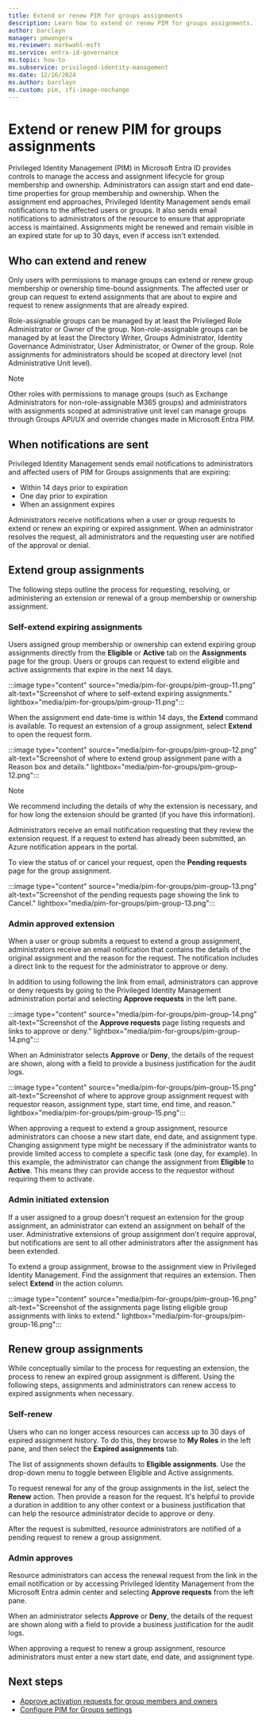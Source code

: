 ```yaml
---
title: Extend or renew PIM for groups assignments
description: Learn how to extend or renew PIM for groups assignments.
author: barclayn
manager: pmwongera
ms.reviewer: markwahl-msft
ms.service: entra-id-governance
ms.topic: how-to
ms.subservice: privileged-identity-management
ms.date: 12/16/2024
ms.author: barclayn
ms.custom: pim, sfi-image-nochange
---
```


# Extend or renew PIM for groups assignments 

Privileged Identity Management (PIM) in Microsoft Entra ID provides controls to manage the access and assignment lifecycle for group membership and ownership. Administrators can assign start and end date-time properties for group membership and ownership. When the assignment end approaches, Privileged Identity Management sends email notifications to the affected users or groups. It also sends email notifications to administrators of the resource to ensure that appropriate access is maintained. Assignments might be renewed and remain visible in an expired state for up to 30 days, even if access isn't extended.

## Who can extend and renew

Only users with permissions to manage groups can extend or renew group membership or ownership time-bound assignments. The affected user or group can request to extend assignments that are about to expire and request to renew assignments that are already expired.

Role-assignable groups can be managed by at least the Privileged Role Administrator or Owner of the group. Non-role-assignable groups can be managed by at least the Directory Writer, Groups Administrator, Identity Governance Administrator, User Administrator, or Owner of the group. Role assignments for administrators should be scoped at directory level (not Administrative Unit level). 

> [!NOTE]
> Other roles with permissions to manage groups (such as Exchange Administrators for non-role-assignable M365 groups) and administrators with assignments scoped at administrative unit level can manage groups through Groups API/UX and override changes made in Microsoft Entra PIM.

## When notifications are sent

Privileged Identity Management sends email notifications to administrators and affected users of PIM for Groups assignments that are expiring:

- Within 14 days prior to expiration
- One day prior to expiration
- When an assignment expires

Administrators receive notifications when a user or group requests to extend or renew an expiring or expired assignment. When an administrator resolves the request, all administrators and the requesting user are notified of the approval or denial.

## Extend group assignments

The following steps outline the process for requesting, resolving, or administering an extension or renewal of a group membership or ownership assignment.

### Self-extend expiring assignments

Users assigned group membership or ownership can extend expiring group assignments directly from the **Eligible** or **Active** tab on the **Assignments** page for the group. Users or groups can request to extend eligible and active assignments that expire in the next 14 days.

:::image type="content" source="media/pim-for-groups/pim-group-11.png" alt-text="Screenshot of where to self-extend expiring assignments." lightbox="media/pim-for-groups/pim-group-11.png":::

When the assignment end date-time is within 14 days, the **Extend** command is available. To request an extension of a group assignment, select **Extend** to open the request form.

:::image type="content" source="media/pim-for-groups/pim-group-12.png" alt-text="Screenshot of where to extend group assignment pane with a Reason box and details." lightbox="media/pim-for-groups/pim-group-12.png":::

>[!NOTE]
>We recommend including the details of why the extension is necessary, and for how long the extension should be granted (if you have this information).

Administrators receive an email notification requesting that they review the extension request. If a request to extend has already been submitted, an Azure notification appears in the portal.

To view the status of or cancel your request, open the **Pending requests** page for the group assignment.

:::image type="content" source="media/pim-for-groups/pim-group-13.png" alt-text="Screenshot of the pending requests page showing the link to Cancel." lightbox="media/pim-for-groups/pim-group-13.png":::

### Admin approved extension

When a user or group submits a request to extend a group assignment, administrators receive an email notification that contains the details of the original assignment and the reason for the request. The notification includes a direct link to the request for the administrator to approve or deny.

In addition to using following the link from email, administrators can approve or deny requests by going to the Privileged Identity Management administration portal and selecting **Approve requests** in the left pane.

:::image type="content" source="media/pim-for-groups/pim-group-14.png" alt-text="Screenshot of the **Approve requests** page listing requests and links to approve or deny." lightbox="media/pim-for-groups/pim-group-14.png":::

When an Administrator selects **Approve** or **Deny**, the details of the request are shown, along with a field to provide a business justification for the audit logs.

:::image type="content" source="media/pim-for-groups/pim-group-15.png" alt-text="Screenshot of where to approve group assignment request with requestor reason, assignment type, start time, end time, and reason." lightbox="media/pim-for-groups/pim-group-15.png":::

When approving a request to extend a group assignment, resource administrators can choose a new start date, end date, and assignment type. Changing assignment type might be necessary if the administrator wants to provide limited access to complete a specific task (one day, for example). In this example, the administrator can change the assignment from **Eligible** to **Active**. This means they can provide access to the requestor without requiring them to activate.

### Admin initiated extension

If a user assigned to a group doesn't request an extension for the group assignment, an administrator can extend an assignment on behalf of the user. Administrative extensions of group assignment don't require approval, but notifications are sent to all other administrators after the assignment has been extended.

To extend a group assignment, browse to the assignment view in Privileged Identity Management. Find the assignment that requires an extension. Then select **Extend** in the action column.

:::image type="content" source="media/pim-for-groups/pim-group-16.png" alt-text="Screenshot of the assignments page listing eligible group assignments with links to extend." lightbox="media/pim-for-groups/pim-group-16.png":::

## Renew group assignments

While conceptually similar to the process for requesting an extension, the process to renew an expired group assignment is different. Using the following steps, assignments and administrators can renew access to expired assignments when necessary.

### Self-renew

Users who can no longer access resources can access up to 30 days of expired assignment history. To do this, they browse to **My Roles** in the left pane, and then select the **Expired assignments** tab.

The list of assignments shown defaults to **Eligible assignments**. Use the drop-down menu to toggle between Eligible and Active assignments.

To request renewal for any of the group assignments in the list, select the **Renew** action. Then provide a reason for the request. It's helpful to provide a duration in addition to any other context or a business justification that can help the resource administrator decide to approve or deny.

After the request is submitted, resource administrators are notified of a pending request to renew a group assignment.

### Admin approves

Resource administrators can access the renewal request from the link in the email notification or by accessing Privileged Identity Management from the Microsoft Entra admin center and selecting **Approve requests** from the left pane.

When an administrator selects **Approve** or **Deny**, the details of the request are shown along with a field to provide a business justification for the audit logs.

When approving a request to renew a group assignment, resource administrators must enter a new start date, end date, and assignment type.

## Next steps

- [Approve activation requests for group members and owners](groups-approval-workflow.md)
- [Configure PIM for Groups settings](groups-role-settings.md)